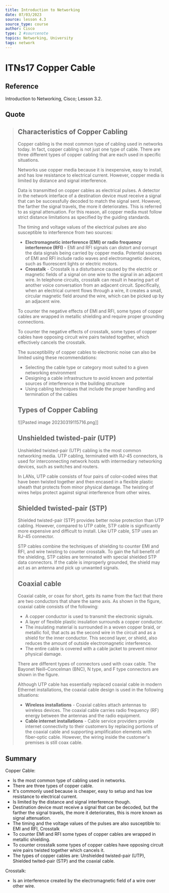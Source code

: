 ```yaml
---
title: Introduction to Networking
date: 07/03/2023
source: lesson 4.3
source_type: course
author: Cisco
type: 2 #sourcenote
topics: Networking, University
tags: network
---
```

# ITNs17 Copper Cable

## **Reference**
Introduction to Networking, Cisco; Lesson 3.2.

## **Quote**
> ## Characteristics of Copper Cabling
> Copper cabling is the most common type of cabling used in networks today. In fact, copper cabling is not just one type of cable. There are three different types of copper cabling that are each used in specific situations.
> 
> Networks use copper media because it is inexpensive, easy to install, and has low resistance to electrical current. However, copper media is limited by distance and signal interference.
> 
> Data is transmitted on copper cables as electrical pulses. A detector in the network interface of a destination device must receive a signal that can be successfully decoded to match the signal sent. However, the farther the signal travels, the more it deteriorates. This is referred to as signal attenuation. For this reason, all copper media must follow strict distance limitations as specified by the guiding standards.
> 
> The timing and voltage values of the electrical pulses are also susceptible to interference from two sources:
> 
> -   **Electromagnetic interference (EMI) or radio frequency interference (RFI) -** EMI and RFI signals can distort and corrupt the data signals being carried by copper media. Potential sources of EMI and RFI include radio waves and electromagnetic devices, such as fluorescent lights or electric motors.
> -   **Crosstalk** - Crosstalk is a disturbance caused by the electric or magnetic fields of a signal on one wire to the signal in an adjacent wire. In telephone circuits, crosstalk can result in hearing part of another voice conversation from an adjacent circuit. Specifically, when an electrical current flows through a wire, it creates a small, circular magnetic field around the wire, which can be picked up by an adjacent wire.
> 
> To counter the negative effects of EMI and RFI, some types of copper cables are wrapped in metallic shielding and require proper grounding connections.
> 
> To counter the negative effects of crosstalk, some types of copper cables have opposing circuit wire pairs twisted together, which effectively cancels the crosstalk.
> 
> The susceptibility of copper cables to electronic noise can also be limited using these recommendations:
> 
> -   Selecting the cable type or category most suited to a given networking environment
> -   Designing a cable infrastructure to avoid known and potential sources of interference in the building structure
> -   Using cabling techniques that include the proper handling and termination of the cables
> 
> ## Types of Copper Cabling
> ![[Pasted image 20230319115716.png]]
> 
> ## Unshielded twisted-pair (UTP)
> Unshielded twisted-pair (UTP) cabling is the most common networking media. UTP cabling, terminated with RJ-45 connectors, is used for interconnecting network hosts with intermediary networking devices, such as switches and routers.
> 
> In LANs, UTP cable consists of four pairs of color-coded wires that have been twisted together and then encased in a flexible plastic sheath that protects from minor physical damage. The twisting of wires helps protect against signal interference from other wires.
> 
> ## Shielded twisted-pair (STP)
> Shielded twisted-pair (STP) provides better noise protection than UTP cabling. However, compared to UTP cable, STP cable is significantly more expensive and difficult to install. Like UTP cable, STP uses an RJ-45 connector.
> 
> STP cables combine the techniques of shielding to counter EMI and RFI, and wire twisting to counter crosstalk. To gain the full benefit of the shielding, STP cables are terminated with special shielded STP data connectors. If the cable is improperly grounded, the shield may act as an antenna and pick up unwanted signals.
> 
> ## Coaxial cable
> Coaxial cable, or coax for short, gets its name from the fact that there are two conductors that share the same axis. As shown in the figure, coaxial cable consists of the following:
> 
> -   A copper conductor is used to transmit the electronic signals.
> -   A layer of flexible plastic insulation surrounds a copper conductor.
> -   The insulating material is surrounded in a woven copper braid, or metallic foil, that acts as the second wire in the circuit and as a shield for the inner conductor. This second layer, or shield, also reduces the amount of outside electromagnetic interference.
> -   The entire cable is covered with a cable jacket to prevent minor physical damage.
> 
> There are different types of connectors used with coax cable. The Bayonet Neill–Concelman (BNC), N type, and F type connectors are shown in the figure.
> 
> Although UTP cable has essentially replaced coaxial cable in modern Ethernet installations, the coaxial cable design is used in the following situations:
> 
> -   **Wireless installations** - Coaxial cables attach antennas to wireless devices. The coaxial cable carries radio frequency (RF) energy between the antennas and the radio equipment.
> -   **Cable internet installations** - Cable service providers provide internet connectivity to their customers by replacing portions of the coaxial cable and supporting amplification elements with fiber-optic cable. However, the wiring inside the customer's premises is still coax cable.

## **Summary**
Copper Cable:
- Is the most common type of cabling used in networks.
- There are three types of copper cable.
- It's commonly used because is cheaper, easy to setup and has low resistance to electrical current.
- Is limited by the distance and signal interference though.
- Destination device must receive a signal that can be decoded, but the farther the signal travels, the more it deteriorates, this is more known as signal attenuation.
- The timing and the voltage values of the pulses are also susceptible to: EMI and RFI, Crosstalk
- To counter EMI and RFI some types of copper cables are wrapped in metallic shielding.
- To counter crosstalk some types of copper cables have opposing circuit wire pairs twisted together which cancels it.
- The types of copper cables are: Unshielded twisted-pair (UTP), Shielded twited-pair (STP) and the coaxial cable.

Crosstalk:
- Is an interference created by the electromagnetic field of a wire over other wire.
